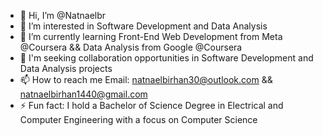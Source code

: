 - 👋 Hi, I’m @Natnaelbr
- 👀 I’m interested in Software Development and Data Analysis
- 🌱 I’m currently learning Front-End Web Development from Meta @Coursera && Data Analysis from Google @Coursera
- 💞️ I'm seeking collaboration opportunities in Software Development and Data Analysis projects
- 📫 How to reach me Email: natnaelbirhan30@outlook.com && natnaelbirhan1440@gmail.com
- ⚡ Fun fact: I hold a Bachelor of Science Degree in Electrical and Computer Engineering with a focus on Computer Science

<!---
Natnaelbr/Natnaelbr is a ✨ special ✨ repository because its `README.md` (this file) appears on your GitHub profile.
You can click the Preview link to take a look at your changes.
--->
